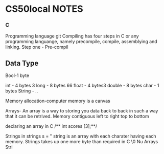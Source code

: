 # CS50local NOTES

### C 
Programming language git
  Compiling has four steps in C or any programming languange, namely precompile, compile, assemblying and linking.
  Step one
    - Pre-compil



## Data Type
Bool-1 byte

int - 4 bytes 3
long - 8 bytes 66
float - 4 bytes3
double - 8 bytes 
char - 1 bytes
String - ..

Memory allocation-computer memory is a canvas

Arrays- An array is a way to storing you data back to back in such a way that it can be retrived. Memory contiguous left to right top to bottom

declaring an array in C
    /** int scores [3];**/

Strings in
strings s = " string is an array with each charater having each memory.
Strings takes up one more byte than required in C \0 Nu
Arrays
Stri
